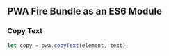 ## PWA Fire Bundle as an ES6 Module

### Copy Text

```js
let copy = pwa.copyText(element, text);
```
